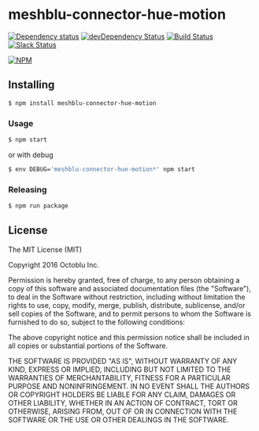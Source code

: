 # meshblu-connector-hue-motion

[![Dependency status](http://img.shields.io/david/octoblu/meshblu-connector-hue-motion.svg?style=flat)](https://david-dm.org/octoblu/meshblu-connector-hue-motion)
[![devDependency Status](http://img.shields.io/david/dev/octoblu/meshblu-connector-hue-motion.svg?style=flat)](https://david-dm.org/octoblu/meshblu-connector-hue-motion#info=devDependencies)
[![Build Status](http://img.shields.io/travis/octoblu/meshblu-connector-hue-motion.svg?style=flat&branch=master)](https://travis-ci.org/octoblu/meshblu-connector-hue-motion)
[![Slack Status](http://community-slack.octoblu.com/badge.svg)](http://community-slack.octoblu.com)

[![NPM](https://nodei.co/npm/meshblu-connector-hue-motion.svg?style=flat)](https://npmjs.org/package/meshblu-connector-hue-motion)

## Installing

```bash
$ npm install meshblu-connector-hue-motion
```

### Usage

```bash
$ npm start
```

or with debug

```bash
$ env DEBUG='meshblu-connector-hue-motion*' npm start
```

### Releasing

```bash
$ npm run package
```

## License

The MIT License (MIT)

Copyright 2016 Octoblu Inc.

Permission is hereby granted, free of charge, to any person obtaining a copy
of this software and associated documentation files (the "Software"), to deal
in the Software without restriction, including without limitation the rights
to use, copy, modify, merge, publish, distribute, sublicense, and/or sell
copies of the Software, and to permit persons to whom the Software is
furnished to do so, subject to the following conditions:

The above copyright notice and this permission notice shall be included in
all copies or substantial portions of the Software.

THE SOFTWARE IS PROVIDED "AS IS", WITHOUT WARRANTY OF ANY KIND, EXPRESS OR
IMPLIED, INCLUDING BUT NOT LIMITED TO THE WARRANTIES OF MERCHANTABILITY,
FITNESS FOR A PARTICULAR PURPOSE AND NONINFRINGEMENT. IN NO EVENT SHALL THE
AUTHORS OR COPYRIGHT HOLDERS BE LIABLE FOR ANY CLAIM, DAMAGES OR OTHER
LIABILITY, WHETHER IN AN ACTION OF CONTRACT, TORT OR OTHERWISE, ARISING FROM,
OUT OF OR IN CONNECTION WITH THE SOFTWARE OR THE USE OR OTHER DEALINGS IN
THE SOFTWARE.
